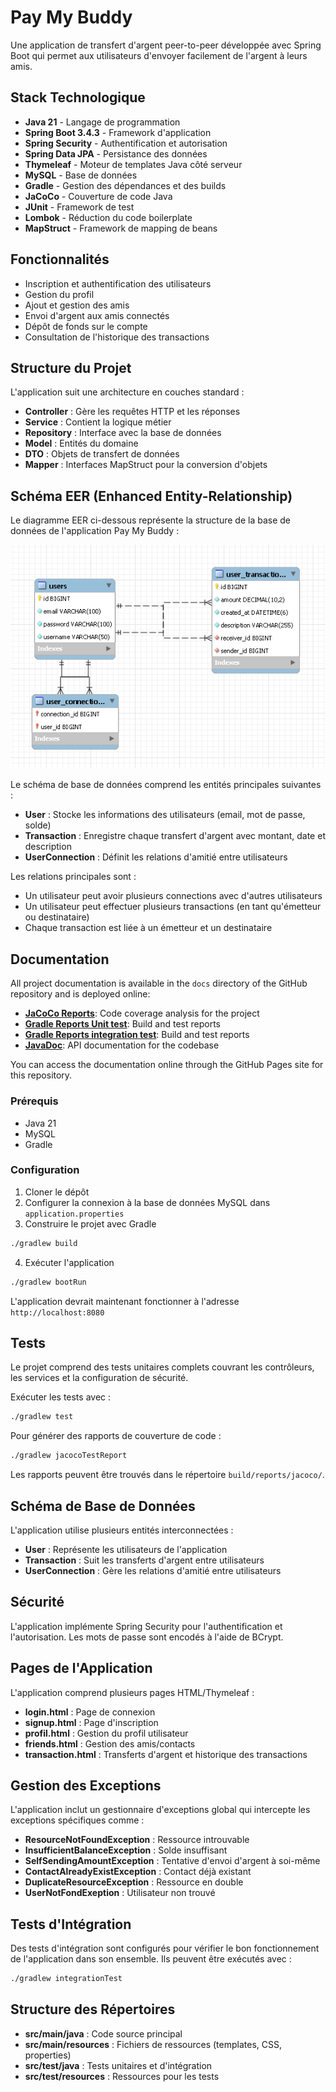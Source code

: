 # Pay My Buddy

Une application de transfert d'argent peer-to-peer développée avec Spring Boot qui permet aux utilisateurs d'envoyer facilement de l'argent à leurs amis.

## Stack Technologique

- **Java 21** - Langage de programmation
- **Spring Boot 3.4.3** - Framework d'application
- **Spring Security** - Authentification et autorisation
- **Spring Data JPA** - Persistance des données
- **Thymeleaf** - Moteur de templates Java côté serveur
- **MySQL** - Base de données
- **Gradle** - Gestion des dépendances et des builds
- **JaCoCo** - Couverture de code Java
- **JUnit** - Framework de test
- **Lombok** - Réduction du code boilerplate
- **MapStruct** - Framework de mapping de beans

## Fonctionnalités

- Inscription et authentification des utilisateurs
- Gestion du profil
- Ajout et gestion des amis
- Envoi d'argent aux amis connectés
- Dépôt de fonds sur le compte
- Consultation de l'historique des transactions

## Structure du Projet

L'application suit une architecture en couches standard :

- **Controller** : Gère les requêtes HTTP et les réponses
- **Service** : Contient la logique métier
- **Repository** : Interface avec la base de données
- **Model** : Entités du domaine
- **DTO** : Objets de transfert de données
- **Mapper** : Interfaces MapStruct pour la conversion d'objets

## Schéma EER (Enhanced Entity-Relationship)

Le diagramme EER ci-dessous représente la structure de la base de données de l'application Pay My Buddy :

![Diagramme EER de Pay My Buddy](Data/EER-diagram.png)

Le schéma de base de données comprend les entités principales suivantes :
- **User** : Stocke les informations des utilisateurs (email, mot de passe, solde)
- **Transaction** : Enregistre chaque transfert d'argent avec montant, date et description
- **UserConnection** : Définit les relations d'amitié entre utilisateurs

Les relations principales sont :
- Un utilisateur peut avoir plusieurs connections avec d'autres utilisateurs
- Un utilisateur peut effectuer plusieurs transactions (en tant qu'émetteur ou destinataire)
- Chaque transaction est liée à un émetteur et un destinataire

## Documentation

All project documentation is available in the `docs` directory of the GitHub repository and is deployed online:

- [**JaCoCo Reports**](https://fraigneau.github.io/Fraigneau-Lucas-P6-java/jacoco/): Code coverage analysis for the project
- [**Gradle Reports Unit test**](https://fraigneau.github.io/Fraigneau-Lucas-P6-java/test/): Build and test reports
- [**Gradle Reports integration test**](https://fraigneau.github.io/Fraigneau-Lucas-P6-java/integrationTest/): Build and test reports
- [**JavaDoc**](https://fraigneau.github.io/Fraigneau-Lucas-P6-java/javadoc/): API documentation for the codebase

You can access the documentation online through the GitHub Pages site for this repository.

### Prérequis

- Java 21
- MySQL
- Gradle

### Configuration

1. Cloner le dépôt
2. Configurer la connexion à la base de données MySQL dans `application.properties`
3. Construire le projet avec Gradle

```bash
./gradlew build
```

4. Exécuter l'application

```bash
./gradlew bootRun
```

L'application devrait maintenant fonctionner à l'adresse `http://localhost:8080`

## Tests

Le projet comprend des tests unitaires complets couvrant les contrôleurs, les services et la configuration de sécurité.

Exécuter les tests avec :

```bash
./gradlew test
```

Pour générer des rapports de couverture de code :

```bash
./gradlew jacocoTestReport
```

Les rapports peuvent être trouvés dans le répertoire `build/reports/jacoco/`.

## Schéma de Base de Données

L'application utilise plusieurs entités interconnectées :

- **User** : Représente les utilisateurs de l'application
- **Transaction** : Suit les transferts d'argent entre utilisateurs
- **UserConnection** : Gère les relations d'amitié entre utilisateurs

## Sécurité

L'application implémente Spring Security pour l'authentification et l'autorisation. Les mots de passe sont encodés à l'aide de BCrypt.

## Pages de l'Application

L'application comprend plusieurs pages HTML/Thymeleaf :

- **login.html** : Page de connexion
- **signup.html** : Page d'inscription
- **profil.html** : Gestion du profil utilisateur
- **friends.html** : Gestion des amis/contacts
- **transaction.html** : Transferts d'argent et historique des transactions

## Gestion des Exceptions

L'application inclut un gestionnaire d'exceptions global qui intercepte les exceptions spécifiques comme :

- **ResourceNotFoundException** : Ressource introuvable
- **InsufficientBalanceException** : Solde insuffisant
- **SelfSendingAmountException** : Tentative d'envoi d'argent à soi-même
- **ContactAlreadyExistException** : Contact déjà existant
- **DuplicateResourceException** : Ressource en double
- **UserNotFondExeption** : Utilisateur non trouvé

## Tests d'Intégration

Des tests d'intégration sont configurés pour vérifier le bon fonctionnement de l'application dans son ensemble. Ils peuvent être exécutés avec :

```bash
./gradlew integrationTest
```

## Structure des Répertoires

- **src/main/java** : Code source principal
- **src/main/resources** : Fichiers de ressources (templates, CSS, properties)
- **src/test/java** : Tests unitaires et d'intégration
- **src/test/resources** : Ressources pour les tests